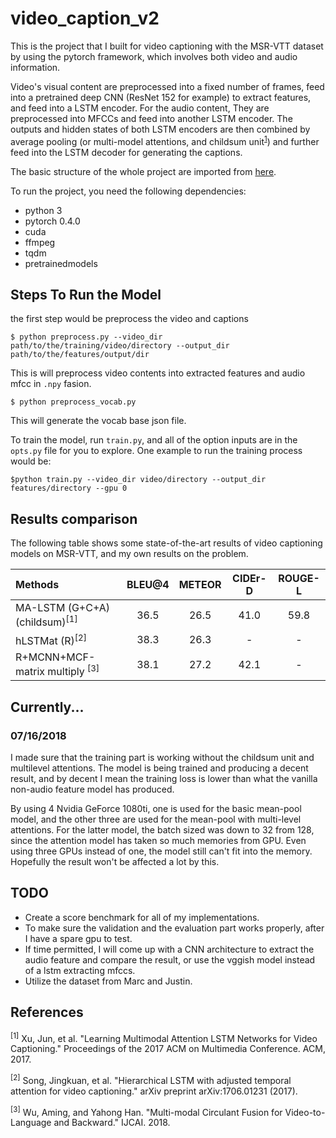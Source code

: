 # video_caption_v2

This is the project that I built for video captioning with the MSR-VTT dataset by using the pytorch framework, which involves both video and audio information.

Video's visual content are preprocessed into a fixed number of frames, feed into a pretrained deep CNN (ResNet 152 for example) to extract features, and feed into a LSTM encoder. For the audio content, They are preprocessed into MFCCs and feed into another LSTM encoder. The outputs and hidden states of both LSTM encoders are then combined by average pooling (or multi-model attentions, and childsum unit<sup>[1](https://www.microsoft.com/en-us/research/wp-content/uploads/2017/11/coi110-xuA.pdf)</sup>) and further feed into the LSTM decoder for generating the captions.

The basic structure of the whole project are imported from [here](https://github.com/xiadingZ/video-caption.pytorch). 

To run the project, you need the following dependencies:

- python 3
- pytorch 0.4.0
- cuda
- ffmpeg
- tqdm
- pretrainedmodels 

## Steps To Run the Model

the first step would be preprocess the video and captions

`$ python preprocess.py --video_dir path/to/the/training/video/directory --output_dir path/to/the/features/output/dir`

This is will preprocess video contents into extracted features and audio mfcc in `.npy` fasion.

`$ python preprocess_vocab.py`

This will generate the vocab base json file.

To train the model, run `train.py`, and all of the option inputs are in the `opts.py` file for you to explore. One example to run the training process would be:

`$python train.py --video_dir video/directory --output_dir features/directory --gpu 0`

## Results comparison

The following table shows some state-of-the-art results of video captioning models on MSR-VTT, and my own results on the problem.

| Methods                 | BLEU@4 | METEOR | CIDEr-D | ROUGE-L|
|:------------------------|:------:|:------:|:-----:|:------:|
|MA-LSTM (G+C+A)(childsum)<sup>[1]</sup>|36.5|26.5 |41.0|59.8|
|hLSTMat (R)<sup>[2]</sup>|38.3|26.3|-|-|
|R+MCNN+MCF-matrix multiply <sup>[3]</sup>|38.1|27.2|42.1|-|


## Currently...

### 07/16/2018
I made sure that the training part is working without the childsum unit and multilevel attentions. The model is being trained and producing a decent result, and by decent I mean the training loss is lower than what the vanilla non-audio feature model has produced. 

By using 4 Nvidia GeForce 1080ti, one is used for the basic mean-pool model, and the other three are used for the mean-pool with multi-level attentions. For the latter model, the batch sized was down to 32 from 128, since the attention model has taken so much memories from GPU. Even using three GPUs instead of one, the model still can't fit into the memory. Hopefully the result won't be affected a lot by this.


## TODO
- Create a score benchmark for all of my implementations.
- To make sure the validation and the evaluation part works properly, after I have a spare gpu to test.
- If time permitted, I will come up with a CNN architecture to extract the audio feature and compare the result, or use the vggish model instead of a lstm extracting mfccs. 
- Utilize the dataset from Marc and Justin.



## References

<sup>[1]</sup> Xu, Jun, et al. "Learning Multimodal Attention LSTM Networks for Video Captioning." Proceedings of the 2017 ACM on Multimedia Conference. ACM, 2017.

<sup>[2]</sup> Song, Jingkuan, et al. "Hierarchical LSTM with adjusted temporal attention for video captioning." arXiv preprint arXiv:1706.01231 (2017).

<sup>[3]</sup> Wu, Aming, and Yahong Han. "Multi-modal Circulant Fusion for Video-to-Language and Backward." IJCAI. 2018.